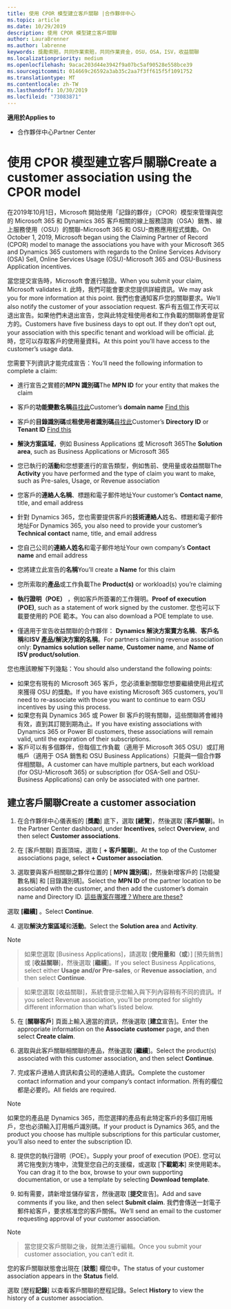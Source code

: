 ```yaml
---
title: 使用 CPOR 模型建立客戶關聯 |合作夥伴中心
ms.topic: article
ms.date: 10/29/2019
description: 使用 CPOR 模型建立客戶關聯
author: LauraBrenner
ms.author: labrenne
keywords: 獎勵索賠，共同作業索賠，共同作業資金，OSU，OSA，ISV，收益關聯
ms.localizationpriority: medium
ms.openlocfilehash: 9acac203d44e3942f9a07bc5af90528e558bce39
ms.sourcegitcommit: 014669c26592a3ab35c2aa7f3ff615f5f1091752
ms.translationtype: MT
ms.contentlocale: zh-TW
ms.lasthandoff: 10/30/2019
ms.locfileid: "73083871"
---
```

<span data-ttu-id="17768-104">**適用於**</span><span class="sxs-lookup"><span data-stu-id="17768-104">**Applies to**</span></span>

-  <span data-ttu-id="17768-105">合作夥伴中心</span><span class="sxs-lookup"><span data-stu-id="17768-105">Partner Center</span></span>

# <a name="create-a-customer-association-using-the-cpor-model"></a><span data-ttu-id="17768-106">使用 CPOR 模型建立客戶關聯</span><span class="sxs-lookup"><span data-stu-id="17768-106">Create a customer association using the CPOR model</span></span>

<span data-ttu-id="17768-107">在2019年10月1日，Microsoft 開始使用「記錄的夥伴」（CPOR）模型來管理與您的 Microsoft 365 和 Dynamics 365 客戶相關的線上服務諮詢（OSA）銷售、線上服務使用（OSU）的關聯-Microsoft 365 和 OSU-商務應用程式獎勵。</span><span class="sxs-lookup"><span data-stu-id="17768-107">On October 1, 2019, Microsoft began using the Claiming Partner of Record (CPOR) model to manage the associations you have with your Microsoft 365 and Dynamics 365 customers with regards to the Online Services Advisory (OSA) Sell, Online Services Usage (OSU)-Microsoft 365 and OSU-Business Application incentives.</span></span>

<span data-ttu-id="17768-108">當您提交宣告時，Microsoft 會進行驗證。</span><span class="sxs-lookup"><span data-stu-id="17768-108">When you submit your claim, Microsoft validates it.</span></span> <span data-ttu-id="17768-109">此時，我們可能會要求您提供詳細資訊。</span><span class="sxs-lookup"><span data-stu-id="17768-109">We may ask you for more information at this point.</span></span> <span data-ttu-id="17768-110">我們也會通知客戶您的關聯要求。</span><span class="sxs-lookup"><span data-stu-id="17768-110">We’ll also notify the customer of your association request.</span></span> <span data-ttu-id="17768-111">客戶有五個工作天可以退出宣告。如果他們未退出宣告，您與此特定租使用者和工作負載的關聯將會是官方的。</span><span class="sxs-lookup"><span data-stu-id="17768-111">Customers have five business days to opt out. If they don’t opt out, your association with this specific tenant and workload will be official.</span></span> <span data-ttu-id="17768-112">此時，您可以存取客戶的使用量資料。</span><span class="sxs-lookup"><span data-stu-id="17768-112">At this point you’ll have access to the customer’s usage data.</span></span> 

<span data-ttu-id="17768-113">您需要下列資訊才能完成宣告：</span><span class="sxs-lookup"><span data-stu-id="17768-113">You’ll need the following information to complete a claim:</span></span>

- <span data-ttu-id="17768-114">進行宣告之實體的**MPN 識別碼**</span><span class="sxs-lookup"><span data-stu-id="17768-114">The **MPN ID** for your entity that makes the claim</span></span>

- <span data-ttu-id="17768-115">客戶的**功能變數名稱**[尋找此](https://docs.microsoft.com/partner-center/find-customer-domain-name)</span><span class="sxs-lookup"><span data-stu-id="17768-115">Customer’s **domain name** [Find this](https://docs.microsoft.com/partner-center/find-customer-domain-name)</span></span>

- <span data-ttu-id="17768-116">客戶的**目錄識別碼**或**租使用者識別碼**[尋找此](https://docs.microsoft.com/partner-center/find-customer-domain-name)</span><span class="sxs-lookup"><span data-stu-id="17768-116">Customer’s **Directory ID** or **Tenant ID** [Find this](https://docs.microsoft.com/partner-center/find-customer-domain-name)</span></span>

- <span data-ttu-id="17768-117">**解決方案區域**，例如 Business Applications 或 Microsoft 365</span><span class="sxs-lookup"><span data-stu-id="17768-117">The **Solution area**, such as Business Applications or Microsoft 365</span></span>

- <span data-ttu-id="17768-118">您已執行的**活動**和您想要進行的宣告類型，例如售前、使用量或收益關聯</span><span class="sxs-lookup"><span data-stu-id="17768-118">The **Activity** you have performed and the type of claim you want to make, such as Pre-sales, Usage, or Revenue association</span></span>

- <span data-ttu-id="17768-119">您客戶的**連絡人名稱**、標題和電子郵件地址</span><span class="sxs-lookup"><span data-stu-id="17768-119">Your customer’s **Contact name**, title, and email address</span></span>

- <span data-ttu-id="17768-120">針對 Dynamics 365，您也需要提供客戶的**技術連絡人**姓名、標題和電子郵件地址</span><span class="sxs-lookup"><span data-stu-id="17768-120">For Dynamics 365, you also need to provide your customer’s **Technical contact** name, title, and email address</span></span>

- <span data-ttu-id="17768-121">您自己公司的**連絡人姓名**和電子郵件地址</span><span class="sxs-lookup"><span data-stu-id="17768-121">Your own company’s **Contact name** and email address</span></span>

- <span data-ttu-id="17768-122">您將建立此宣告的**名稱**</span><span class="sxs-lookup"><span data-stu-id="17768-122">You’ll create a **Name** for this claim</span></span>

- <span data-ttu-id="17768-123">您所索取的**產品**或工作負載</span><span class="sxs-lookup"><span data-stu-id="17768-123">The **Product(s)** or workload(s) you’re claiming</span></span>

- <span data-ttu-id="17768-124">**執行證明（POE）** ，例如客戶所簽署的工作聲明。</span><span class="sxs-lookup"><span data-stu-id="17768-124">**Proof of execution (POE)**, such as a statement of work signed by the customer.</span></span> <span data-ttu-id="17768-125">您也可以下載要使用的 POE 範本。</span><span class="sxs-lookup"><span data-stu-id="17768-125">You can also download a POE template to use.</span></span>

- <span data-ttu-id="17768-126">僅適用于宣告收益關聯的合作夥伴： **Dynamics 解決方案賣方名稱**、**客戶名稱**和**ISV 產品/解決方案的名稱**。</span><span class="sxs-lookup"><span data-stu-id="17768-126">For partners claiming revenue association only: **Dynamics solution seller name**, **Customer name**, and **Name of ISV product/solution**.</span></span> 

<span data-ttu-id="17768-127">您也應該瞭解下列幾點：</span><span class="sxs-lookup"><span data-stu-id="17768-127">You should also understand the following points:</span></span>
- <span data-ttu-id="17768-128">如果您有現有的 Microsoft 365 客戶，您必須重新關聯您想要繼續使用此程式來獲得 OSU 的獎勵。</span><span class="sxs-lookup"><span data-stu-id="17768-128">If you have existing Microsoft 365 customers, you’ll need to re-associate with those you want to continue to earn OSU incentives by using this process.</span></span>
- <span data-ttu-id="17768-129">如果您有與 Dynamics 365 或 Power BI 客戶的現有關聯，這些關聯將會維持有效，直到其訂閱到期為止。</span><span class="sxs-lookup"><span data-stu-id="17768-129">If you have existing associations with Dynamics 365 or Power BI customers, these associations will remain valid, until the expiration of their subscriptions.</span></span>
- <span data-ttu-id="17768-130">客戶可以有多個夥伴，但每個工作負載（適用于 Microsoft 365 OSU）或訂用帳戶（適用于 OSA 銷售和 OSU Business Applications）只能與一個合作夥伴相關聯。</span><span class="sxs-lookup"><span data-stu-id="17768-130">A customer can have multiple partners, but each workload (for OSU-Microsoft 365) or subscription (for OSA-Sell and OSU-Business Applications) can only be associated with one partner.</span></span>

## <a name="create-a-customer-association"></a><span data-ttu-id="17768-131">建立客戶關聯</span><span class="sxs-lookup"><span data-stu-id="17768-131">Create a customer association</span></span>
1.  <span data-ttu-id="17768-132">在合作夥伴中心儀表板的 [**獎勵**] 底下，選取 **[總覽**]，然後選取 [**客戶關聯**]。</span><span class="sxs-lookup"><span data-stu-id="17768-132">In the Partner Center dashboard, under **Incentives**, select **Overview**, and then select **Customer associations**.</span></span> 

2.  <span data-ttu-id="17768-133">在 [客戶關聯] 頁面頂端，選取 [ **+ 客戶關聯**]。</span><span class="sxs-lookup"><span data-stu-id="17768-133">At the top of the Customer associations page, select **+ Customer association**.</span></span>

3.  <span data-ttu-id="17768-134">選取要與客戶相關聯之夥伴位置的 [ **MPN 識別碼**]，然後新增客戶的 [功能變數名稱] 和 [目錄識別碼]。</span><span class="sxs-lookup"><span data-stu-id="17768-134">Select the **MPN ID** of the partner location to be associated with the customer, and then add the customer’s domain name and Directory ID.</span></span> [<span data-ttu-id="17768-135">這些專案在哪裡？</span><span class="sxs-lookup"><span data-stu-id="17768-135">Where are these?</span></span>](https://docs.microsoft.com/partner-center/find-customer-domain-name)

<span data-ttu-id="17768-136">選取 **\[繼續\]** 。</span><span class="sxs-lookup"><span data-stu-id="17768-136">Select **Continue**.</span></span>

4.  <span data-ttu-id="17768-137">選取**解決方案區域**和**活動**。</span><span class="sxs-lookup"><span data-stu-id="17768-137">Select the **Solution area** and **Activity**.</span></span> 

>[!Note]

><span data-ttu-id="17768-138">如果您選取 [Business Applications]，請選取 [**使用量和（或**）] [預先銷售] 或 [**收益關聯**]，然後選取 [**繼續**]。</span><span class="sxs-lookup"><span data-stu-id="17768-138">If you select Business Applications, select either **Usage and/or Pre-sales**, or **Revenue association**, and then select **Continue**.</span></span> 

><span data-ttu-id="17768-139">如果您選取 [收益關聯]，系統會提示您輸入與下列內容稍有不同的資訊。</span><span class="sxs-lookup"><span data-stu-id="17768-139">If you select Revenue association, you’ll be prompted for slightly different information than what’s listed below.</span></span> 

5.  <span data-ttu-id="17768-140">在 [**關聯客戶**] 頁面上輸入適當的資訊，然後選取 [**建立**宣告]。</span><span class="sxs-lookup"><span data-stu-id="17768-140">Enter the appropriate information on the **Associate customer** page, and then select **Create claim**.</span></span>

6.  <span data-ttu-id="17768-141">選取與此客戶關聯相關聯的產品，然後選取 [**繼續**]。</span><span class="sxs-lookup"><span data-stu-id="17768-141">Select the product(s) associated with this customer association, and then select **Continue**.</span></span>

7.  <span data-ttu-id="17768-142">完成客戶連絡人資訊和貴公司的連絡人資訊。</span><span class="sxs-lookup"><span data-stu-id="17768-142">Complete the customer contact information and your company’s contact information.</span></span> <span data-ttu-id="17768-143">所有的欄位都是必要的。</span><span class="sxs-lookup"><span data-stu-id="17768-143">All fields are required.</span></span> 

>[!Note]

<span data-ttu-id="17768-144">如果您的產品是 Dynamics 365，而您選擇的產品有此特定客戶的多個訂用帳戶，您也必須輸入訂用帳戶識別碼。</span><span class="sxs-lookup"><span data-stu-id="17768-144">If your product is Dynamics 365, and the product you choose has multiple subscriptions for this particular customer, you’ll also need to enter the subscription ID.</span></span>

8.  <span data-ttu-id="17768-145">提供您的執行證明（POE）。</span><span class="sxs-lookup"><span data-stu-id="17768-145">Supply your proof of execution (POE).</span></span> <span data-ttu-id="17768-146">您可以將它拖曳到方塊中，流覽至您自己的支援檔，或選取 [**下載範本**] 來使用範本。</span><span class="sxs-lookup"><span data-stu-id="17768-146">You can drag it to the box, browse to your own supporting documentation, or use a template by selecting **Download template**.</span></span> 

9.  <span data-ttu-id="17768-147">如有需要，請新增並儲存留言，然後選取 [**提交**宣告]。</span><span class="sxs-lookup"><span data-stu-id="17768-147">Add and save comments if you like, and then select **Submit claim**.</span></span> <span data-ttu-id="17768-148">我們會傳送一封電子郵件給客戶，要求核准您的客戶關係。</span><span class="sxs-lookup"><span data-stu-id="17768-148">We’ll send an email to the customer requesting approval of your customer association.</span></span> 

>[!NOTE]

><span data-ttu-id="17768-149">當您提交客戶關聯之後，就無法進行編輯。</span><span class="sxs-lookup"><span data-stu-id="17768-149">Once you submit your customer association, you can’t edit it.</span></span> 

<span data-ttu-id="17768-150">您的客戶關聯狀態會出現在 [**狀態**] 欄位中。</span><span class="sxs-lookup"><span data-stu-id="17768-150">The status of your customer association appears in the **Status** field.</span></span> 

<span data-ttu-id="17768-151">選取 [歷程**記錄**] 以查看客戶關聯的歷程記錄。</span><span class="sxs-lookup"><span data-stu-id="17768-151">Select **History** to view the history of a customer association.</span></span>
